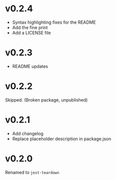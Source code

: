 # v0.2.4
- Syntax highlighting fixes for the README
- Add the fine print
- Add a LICENSE file

# v0.2.3
- README updates

# v0.2.2
Skipped. (Broken package, unpublished)

# v0.2.1
- Add changelog
- Replace placeholder description in package.json

# v0.2.0
Renamed to `jest-teardown`
